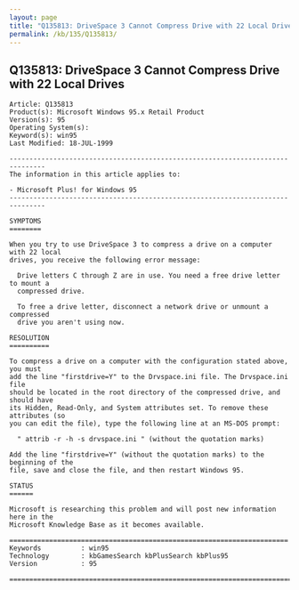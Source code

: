 ```yaml
---
layout: page
title: "Q135813: DriveSpace 3 Cannot Compress Drive with 22 Local Drives"
permalink: /kb/135/Q135813/
---
```


## Q135813: DriveSpace 3 Cannot Compress Drive with 22 Local Drives

	Article: Q135813
	Product(s): Microsoft Windows 95.x Retail Product
	Version(s): 95
	Operating System(s): 
	Keyword(s): win95
	Last Modified: 18-JUL-1999
	
	-------------------------------------------------------------------------------
	The information in this article applies to:
	
	- Microsoft Plus! for Windows 95 
	-------------------------------------------------------------------------------
	
	SYMPTOMS
	========
	
	When you try to use DriveSpace 3 to compress a drive on a computer with 22 local
	drives, you receive the following error message:
	
	  Drive letters C through Z are in use. You need a free drive letter to mount a
	  compressed drive.
	
	  To free a drive letter, disconnect a network drive or unmount a compressed
	  drive you aren't using now.
	
	RESOLUTION
	==========
	
	To compress a drive on a computer with the configuration stated above, you must
	add the line "firstdrive=Y" to the Drvspace.ini file. The Drvspace.ini file
	should be located in the root directory of the compressed drive, and should have
	its Hidden, Read-Only, and System attributes set. To remove these attributes (so
	you can edit the file), type the following line at an MS-DOS prompt:
	
	  " attrib -r -h -s drvspace.ini " (without the quotation marks)
	
	Add the line "firstdrive=Y" (without the quotation marks) to the beginning of the
	file, save and close the file, and then restart Windows 95.
	
	STATUS
	======
	
	Microsoft is researching this problem and will post new information here in the
	Microsoft Knowledge Base as it becomes available.
	
	======================================================================
	Keywords          : win95 
	Technology        : kbGamesSearch kbPlusSearch kbPlus95
	Version           : 95
	
	=============================================================================
	
